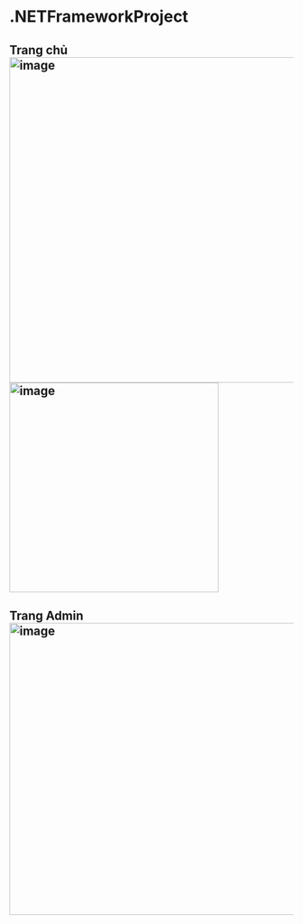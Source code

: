 # .NETFrameworkProject
<h2> Trang chủ
<img width="576" alt="image" src="https://github.com/vypham497/.NETFrameworkProject/assets/114546046/7a38acbb-9f2a-4b24-9a93-d0f5fe223b2d">
<img width="371" alt="image" src="https://github.com/vypham497/.NETFrameworkProject/assets/114546046/312c9c15-d9e4-4aad-aa59-20edb8b7e77d">
<h2> Trang Admin
<img width="517" alt="image" src="https://github.com/vypham497/.NETFrameworkProject/assets/114546046/39b1db48-ee52-47e5-9425-91c22f6f8ec9">


